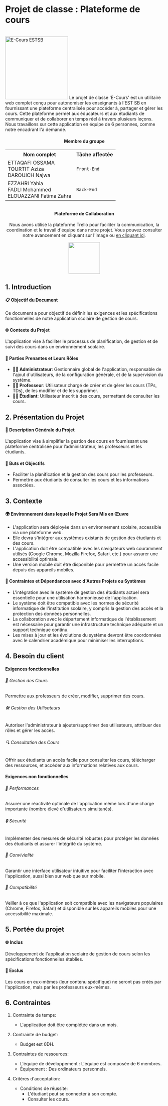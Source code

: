 # Projet de classe : Plateforme de cours
<br>
<img src="https://i.ibb.co/RYSbYPK/SiteLogo.png" alt="E-Cours ESTSB" border="0" width="200">
Le projet de classe 'E-Cours' est un utilitaire web complet conçu pour autonomiser les enseignants à l'EST SB en fournissant une plateforme centralisée pour accéder à, partager et gérer les cours. Cette plateforme permet aux éducateurs et aux étudiants de communiquer et de collaborer en temps réel à travers plusieurs leçons. Nous travaillons sur cette application en équipe de 6 personnes, comme notre encadrant l'a demandé.

<div align="center">
<h4>Membre du groupe</h4>
<h6>
<table width="600">
  <tr>
    <th>Nom complet</th>
    <th>Tâche affectée</th>
  </tr>
  <tr>
    <td>ETTAQAFI OSSAMA<br>TOURTIT Aziza<br>DAROUICH Najwa</td>
    <td><code>Front-End</code></td>
  </tr>
  <tr>
    <td>EZZAHRI Yahia<br>FADLI Mohammed<br>ELOUAZZANI Fatima Zahra</td>
    <td><code>Back-End</code></td>
  </tr>
</table>
</h6>
</div>
<div align="center">
<h4>Plateforme de Collaboration</h4>
<p>Nous avons utilisé la plateforme Trello pour faciliter la communication, la coordination et le travail d'équipe dans notre projet. Vous pouvez consulter notre avancement en cliquant sur l'image ou <a href="https://trello.com/w/classprojectcoursesplatform">en cliquant ici</a>.</p>
<a href="https://trello.com/w/classprojectcoursesplatform" target="_blank">
  <img src="https://upload.wikimedia.org/wikipedia/en/thumb/8/8c/Trello_logo.svg/2560px-Trello_logo.svg.png" width="100" target="_blank"/>
</a>
</div>

## 1. Introduction

#### 📋 Objectif du Document
Ce document a pour objectif de définir les exigences et les spécifications fonctionnelles de notre application scolaire de gestion de cours.

#### 🌐 Contexte du Projet
L'application vise à faciliter le processus de planification, de gestion et de suivi des cours dans un environnement scolaire.

#### 👥 Parties Prenantes et Leurs Rôles
- **👩‍💼 Administrateur**: Gestionnaire global de l'application, responsable de l'ajout d'utilisateurs, de la configuration générale, et de la supervision du système.
- **👨‍🏫 Professeur**: Utilisateur chargé de créer et de gérer les cours (TPs, TDs), de les modifier et de les supprimer.
- **👨‍🎓 Étudiant**: Utilisateur inscrit à des cours, permettant de consulter les cours.

## 2. Présentation du Projet

#### 📝 Description Générale du Projet
L'application vise à simplifier la gestion des cours en fournissant une plateforme centralisée pour l’administrateur, les professeurs et les étudiants.

#### 🎯 Buts et Objectifs
- Faciliter la planification et la gestion des cours pour les professeurs.
- Permettre aux étudiants de consulter les cours et les informations associées.

## 3. Contexte

#### 🌍 Environnement dans lequel le Projet Sera Mis en Œuvre
- L'application sera déployée dans un environnement scolaire, accessible via une plateforme web.
- Elle devra s'intégrer aux systèmes existants de gestion des étudiants et des cours.
- L'application doit être compatible avec les navigateurs web couramment utilisés (Google Chrome, Mozilla Firefox, Safari, etc.) pour assurer une accessibilité optimale.
- Une version mobile doit être disponible pour permettre un accès facile depuis des appareils mobiles.

#### 🤝 Contraintes et Dépendances avec d'Autres Projets ou Systèmes
- L'intégration avec le système de gestion des étudiants actuel sera essentielle pour une utilisation harmonieuse de l'application.
- Le système doit être compatible avec les normes de sécurité informatique de l'institution scolaire, y compris la gestion des accès et la protection des données personnelles.
- La collaboration avec le département informatique de l'établissement est nécessaire pour garantir une infrastructure technique adéquate et un support technique continu.
- Les mises à jour et les évolutions du système devront être coordonnées avec le calendrier académique pour minimiser les interruptions.

## 4. Besoin du client

#### Exigences fonctionnelles

###### 📘 Gestion des Cours
Permettre aux professeurs de créer, modifier, supprimer des cours.

###### 🛠️ Gestion des Utilisateurs
Autoriser l'administrateur à ajouter/supprimer des utilisateurs, attribuer des rôles et gérer les accès.

###### 🔍 Consultation des Cours
Offrir aux étudiants un accès facile pour consulter les cours, télécharger des ressources, et accéder aux informations relatives aux cours.

#### Exigences non fonctionnelles

###### 🚀 Performances
Assurer une réactivité optimale de l'application même lors d'une charge importante (nombre élevé d'utilisateurs simultanés).

###### 🔒 Sécurité
Implémenter des mesures de sécurité robustes pour protéger les données des étudiants et assurer l'intégrité du système.

###### 🎨 Convivialité
Garantir une interface utilisateur intuitive pour faciliter l'interaction avec l'application, aussi bien sur web que sur mobile.

###### 🔄 Compatibilité
Veiller à ce que l'application soit compatible avec les navigateurs populaires (Chrome, Firefox, Safari) et disponible sur les appareils mobiles pour une accessibilité maximale.

## 5. Portée du projet

#### 🌐 Inclus
Développement de l'application scolaire de gestion de cours selon les spécifications fonctionnelles établies.

#### 🚫 Exclus
Les cours en eux-mêmes (leur contenu spécifique) ne seront pas créés par l'application, mais par les professeurs eux-mêmes.

## 6. Contraintes

1. Contrainte de temps:
   - L'application doit être complétée dans un mois.

2. Contrainte de budget:
   - Budget est 0DH.

3. Contraintes de ressources:
   - L'équipe de développement : L'équipe est composée de 6 membres.
   - Équipement : Des ordinateurs personnels.

4. Critères d'acceptation:
   - Conditions de réussite:
     - L'étudiant peut se connecter à son compte.
     - Consulter les cours.
